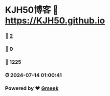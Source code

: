 # KJH50博客 :link: https://KJH50.github.io 
### :page_facing_up: [2](https://KJH50.github.io/tag.html) 
### :speech_balloon: 0 
### :hibiscus: 1225 
### :alarm_clock: 2024-07-14 01:00:41 
### Powered by :heart: [Gmeek](https://github.com/Meekdai/Gmeek)
